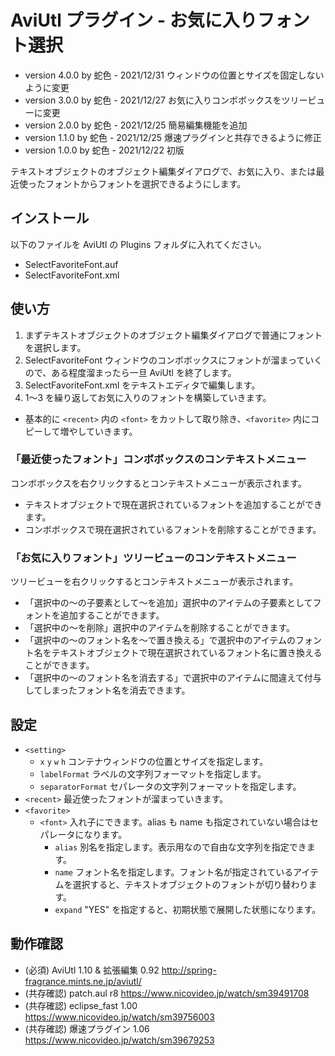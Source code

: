# AviUtl プラグイン - お気に入りフォント選択

* version 4.0.0 by 蛇色 - 2021/12/31 ウィンドウの位置とサイズを固定しないように変更
* version 3.0.0 by 蛇色 - 2021/12/27 お気に入りコンボボックスをツリービューに変更
* version 2.0.0 by 蛇色 - 2021/12/25 簡易編集機能を追加
* version 1.1.0 by 蛇色 - 2021/12/25 爆速プラグインと共存できるように修正
* version 1.0.0 by 蛇色 - 2021/12/22 初版

テキストオブジェクトのオブジェクト編集ダイアログで、お気に入り、または最近使ったフォントからフォントを選択できるようにします。

## インストール

以下のファイルを AviUtl の Plugins フォルダに入れてください。
* SelectFavoriteFont.auf
* SelectFavoriteFont.xml

## 使い方

1. まずテキストオブジェクトのオブジェクト編集ダイアログで普通にフォントを選択します。
2. SelectFavoriteFont ウィンドウのコンボボックスにフォントが溜まっていくので、ある程度溜まったら一旦 AviUtl を終了します。
3. SelectFavoriteFont.xml をテキストエディタで編集します。
4. 1～3 を繰り返してお気に入りのフォントを構築していきます。

* 基本的に ```<recent>``` 内の ```<font>``` をカットして取り除き、```<favorite>``` 内にコピーして増やしていきます。

### 「最近使ったフォント」コンボボックスのコンテキストメニュー

コンボボックスを右クリックするとコンテキストメニューが表示されます。

* テキストオブジェクトで現在選択されているフォントを追加することができます。
* コンボボックスで現在選択されているフォントを削除することができます。

### 「お気に入りフォント」ツリービューのコンテキストメニュー

ツリービューを右クリックするとコンテキストメニューが表示されます。

* 「選択中の～の子要素として～を追加」選択中のアイテムの子要素としてフォントを追加することができます。
* 「選択中の～を削除」選択中のアイテムを削除することができます。
* 「選択中の～のフォント名を～で置き換える」で選択中のアイテムのフォント名をテキストオブジェクトで現在選択されているフォント名に置き換えることができます。
* 「選択中の～のフォント名を消去する」で選択中のアイテムに間違えて付与してしまったフォント名を消去できます。

## 設定

* ```<setting>```
	* ```x``` ```y``` ```w``` ```h``` コンテナウィンドウの位置とサイズを指定します。
	* ```labelFormat``` ラベルの文字列フォーマットを指定します。
	* ```separatorFormat``` セパレータの文字列フォーマットを指定します。
* ```<recent>``` 最近使ったフォントが溜まっていきます。
* ```<favorite>```
	* ```<font>``` 入れ子にできます。alias も name も指定されていない場合はセパレータになります。
		* ```alias``` 別名を指定します。表示用なので自由な文字列を指定できます。
		* ```name``` フォント名を指定します。フォント名が指定されているアイテムを選択すると、テキストオブジェクトのフォントが切り替わります。
		* ```expand``` "YES" を指定すると、初期状態で展開した状態になります。

## 動作確認

* (必須) AviUtl 1.10 & 拡張編集 0.92 http://spring-fragrance.mints.ne.jp/aviutl/
* (共存確認) patch.aul r8 https://www.nicovideo.jp/watch/sm39491708
* (共存確認) eclipse_fast 1.00 https://www.nicovideo.jp/watch/sm39756003
* (共存確認) 爆速プラグイン 1.06 https://www.nicovideo.jp/watch/sm39679253
